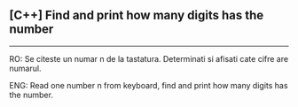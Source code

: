 ## [C++] Find and print how many digits has the number
---
RO:     Se citeste un numar n de la tastatura. Determinati si afisati cate cifre are numarul.

ENG:    Read one number n from keyboard, find and print how many digits has the number.